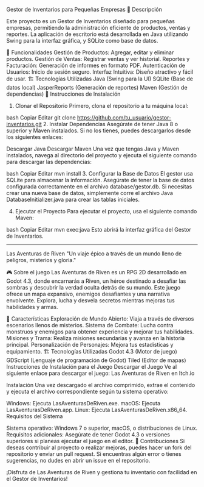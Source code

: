Gestor de Inventarios para Pequeñas Empresas
📌 Descripción

Este proyecto es un Gestor de Inventarios diseñado para pequeñas empresas, permitiendo la administración eficiente de productos, ventas y reportes. La aplicación de escritorio está desarrollada en Java utilizando Swing para la interfaz gráfica, y SQLite como base de datos.

🚀 Funcionalidades
Gestión de Productos: Agregar, editar y eliminar productos.
Gestión de Ventas: Registrar ventas y ver historial.
Reportes y Facturación: Generación de informes en formato PDF.
Autenticación de Usuarios: Inicio de sesión seguro.
Interfaz Intuitiva: Diseño atractivo y fácil de usar.
🏗️ Tecnologías Utilizadas
Java (Swing para la UI)
SQLite (Base de datos local)
JasperReports (Generación de reportes)
Maven (Gestión de dependencias)
🚀 Instrucciones de Instalación
1. Clonar el Repositorio
Primero, clona el repositorio a tu máquina local:

bash
Copiar
Editar
git clone https://github.com/tu_usuario/gestor-inventarios.git
2. Instalar Dependencias
Asegúrate de tener Java 8 o superior y Maven instalados. Si no los tienes, puedes descargarlos desde los siguientes enlaces:

Descargar Java
Descargar Maven
Una vez que tengas Java y Maven instalados, navega al directorio del proyecto y ejecuta el siguiente comando para descargar las dependencias:

bash
Copiar
Editar
mvn install
3. Configurar la Base de Datos
El gestor usa SQLite para almacenar la información. Asegúrate de tener la base de datos configurada correctamente en el archivo database/gestor.db. Si necesitas crear una nueva base de datos, simplemente corre el archivo Java DatabaseInitializer.java para crear las tablas iniciales.

4. Ejecutar el Proyecto
Para ejecutar el proyecto, usa el siguiente comando Maven:

bash
Copiar
Editar
mvn exec:java
Esto abrirá la interfaz gráfica del Gestor de Inventarios.

----------------------------------------------------------------------------------------------------------------------------------------------------------------------------------------------------------------------------------------------------
Las Aventuras de Riven
"Un viaje épico a través de un mundo lleno de peligros, misterios y gloria."

🎮 Sobre el juego
Las Aventuras de Riven es un RPG 2D desarrollado en Godot 4.3, donde encarnarás a Riven, un héroe destinado a desafiar las sombras y descubrir la verdad oculta detrás de su mundo. Este juego ofrece un mapa expansivo, enemigos desafiantes y una narrativa envolvente. Explora, lucha y desvela secretos mientras mejoras tus habilidades y armas.

🚀 Características
Exploración de Mundo Abierto: Viaja a través de diversos escenarios llenos de misterios.
Sistema de Combate: Lucha contra monstruos y enemigos para obtener experiencia y mejorar tus habilidades.
Misiones y Trama: Realiza misiones secundarias y avanza en la historia principal.
Personalización de Personajes: Mejora tus estadísticas y equipamiento.
🏗️ Tecnologías Utilizadas
Godot 4.3 (Motor de juego)
GDScript (Lenguaje de programación de Godot)
Tiled (Editor de mapas)
Instrucciones de Instalación para el Juego
Descargar el Juego
Ve al siguiente enlace para descargar el juego:
Las Aventuras de Riven en Itch.io

Instalación
Una vez descargado el archivo comprimido, extrae el contenido y ejecuta el archivo correspondiente según tu sistema operativo:

Windows: Ejecuta LasAventurasDeRiven.exe.
macOS: Ejecuta LasAventurasDeRiven.app.
Linux: Ejecuta LasAventurasDeRiven.x86_64.
Requisitos del Sistema

Sistema operativo: Windows 7 o superior, macOS, o distribuciones de Linux.
Requisitos adicionales: Asegúrate de tener Godot 4.3 o versiones superiores si planeas ejecutar el juego en el editor.
🌟 Contribuciones
Si deseas contribuir al proyecto o realizar mejoras, puedes hacer un fork del repositorio y enviar un pull request. Si encuentras algún error o tienes sugerencias, no dudes en abrir un issue en el repositorio.

¡Disfruta de Las Aventuras de Riven y gestiona tu inventario con facilidad en el Gestor de Inventarios!
